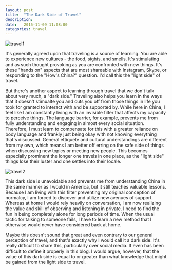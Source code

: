 ```yaml
---
layout: post
title:  "The Dark Side of Travel"
description:
date:   2015-11-09 11:08:00
categories: travel
---
```


![travel1][]

It's generally agreed upon that traveling is a source of learning. You are able to experience new cultures - the food, sights, and smells. It's stimulating and as such thought provoking as you are confronted with new things. It's these "hands on" aspects that are most shareable with Instagram, Skype, or responding to the "How's China?" question. I'd call this the "light side" of travel. 

But there's another aspect to learning through travel that we don't talk about very much, a "dark side." Traveling also helps you learn in the ways that it doesn't stimualte you and cuts you off from those things in life you took for granted to interact with and be supported by. While here in China, I feel like I am constantly living with an invisible filter that affects my capacity to perceive things. The language barrier, for example, prevents me from fully understanding and engaging in almost every social situation. Therefore, I must learn to compensate for this with a greater reliance on body language and frankly just being okay with not knowing everything that's discussed. General ettiquete and cultural understandings are different from my own, which means I am better off erring on the safe side of things when discussing new topics or meeting new people. This becomes especially prominent the longer one travels in one place, as the "light side" things lose their luster and one settles into their locale. 

![travel2][]

This dark side is unavoidable and prevents me from understanding China in the same manner as I would in America, but it still teaches valuable lessons. Because I am living with this filter preventing my original conception of normalcy, I am forced to discover and utilize new avenues of support. Whereas at home I would rely heavily on conversation, I am now realizing the value and skill of observing and listening in private. I need to find the fun in being completely alone for long periods of time. When the usual tactic for talking to someone fails, I have to learn a new method that I otherwise would never have considered back at home. 

Maybe this doesn't sound that great and even contrary to our general perception of travel, and that's exactly why I would call it a dark side. It's really difficult to share this, particularly over social media. It even has been difficult to define it properly in this blog. I would argue, however, that the value of this dark side is equal to or greater than what knowledge that might be gained from the light side to travel.  

[travel1]:{{kylegraycar}}/assets/travel1.jpg 
[travel2]:{{kylegraycar}}/assets/travel2.jpg
